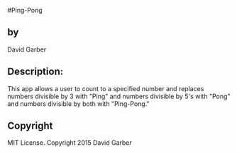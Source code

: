 #Ping-Pong

<h2>by</h2>
David Garber

<h2>Description:</h2>
This app allows a user to count to a specified number and replaces numbers divisible by 3 with "Ping"
and numbers divisible by 5's with "Pong" and numbers divisible by both with "Ping-Pong."

<h2>Copyright</h2>
 MIT License. Copyright 2015 David Garber
